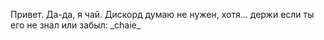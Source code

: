 Привет.
Да-да, я чай.
Дискорд думаю не нужен, хотя... держи если ты его не знал или забыл: 
\_chaie_
